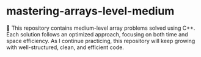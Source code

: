 # mastering-arrays-level-medium
🧠 This repository contains medium-level array problems solved using C++. Each solution follows an optimized approach, focusing on both time and space efficiency. As I continue practicing, this repository will keep growing with well-structured, clean, and efficient code.
